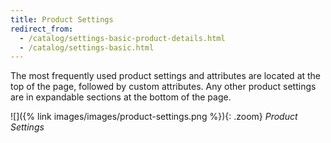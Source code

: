 ```yaml
---
title: Product Settings
redirect_from:
  - /catalog/settings-basic-product-details.html
  - /catalog/settings-basic.html
---
```


The most frequently used product settings and attributes are located at the top of the page, followed by custom attributes. Any other product settings are in expandable sections at the bottom of the page.

![]({% link images/images/product-settings.png %}){: .zoom}
_Product Settings_
